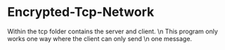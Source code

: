 # Encrypted-Tcp-Network
Within the tcp folder contains the server and client. \n 
This program only works one way where the client can only send \n
one message. 
